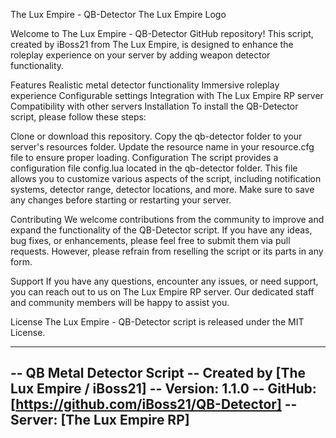 The Lux Empire - QB-Detector
The Lux Empire Logo

Welcome to The Lux Empire - QB-Detector 
GitHub repository! This script, created by iBoss21 from The Lux Empire, 
is designed to enhance the roleplay experience on your server by adding weapon detector functionality.

Features
Realistic metal detector functionality
Immersive roleplay experience
Configurable settings
Integration with The Lux Empire RP server
Compatibility with other servers
Installation
To install the QB-Detector script, please follow these steps:

Clone or download this repository.
Copy the qb-detector folder to your server's resources folder.
Update the resource name in your resource.cfg file to ensure proper loading.
Configuration
The script provides a configuration file config.lua located in the qb-detector folder. This file allows you to customize various aspects of the script, including notification systems, detector range, detector locations, and more. Make sure to save any changes before starting or restarting your server.

Contributing
We welcome contributions from the community to improve and expand the functionality of the QB-Detector script. If you have any ideas, bug fixes, or enhancements, please feel free to submit them via pull requests. However, please refrain from reselling the script or its parts in any form.

Support
If you have any questions, encounter any issues, or need support, you can reach out to us on The Lux Empire RP server. Our dedicated staff and community members will be happy to assist you.

License
The Lux Empire - QB-Detector script is released under the MIT License.

---------------------------------------------
-- QB Metal Detector Script
-- Created by [The Lux Empire / iBoss21]
-- Version: 1.1.0
-- GitHub: [https://github.com/iBoss21/QB-Detector]
-- Server: [The Lux Empire RP]
---------------------------------------------

